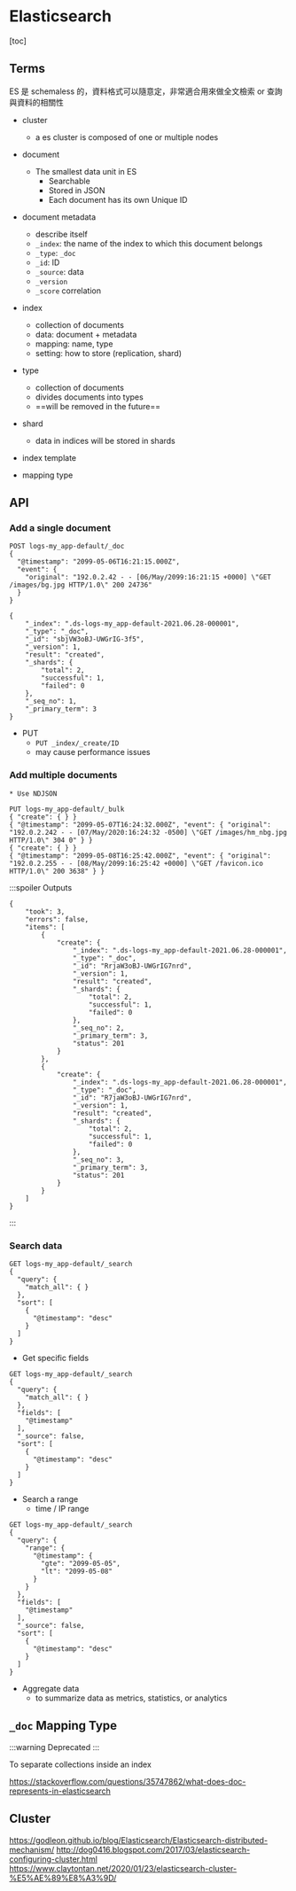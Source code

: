 # Elasticsearch

[toc]

## Terms

ES 是 schemaless 的，資料格式可以隨意定，非常適合用來做全文檢索 or 查詢與資料的相關性

* cluster
    * a es cluster is composed of one or multiple nodes
* document
    * The smallest data unit in ES
        * Searchable
        * Stored in JSON
        * Each document has its own Unique ID
* document metadata
    * describe itself
    * `_index`: the name of the index to which this document belongs
    * `_type`: `_doc`
    * `_id`: ID
    * `_source`: data
    * `_version`
    * `_score` correlation

* index
    * collection of documents
    * data: document + metadata
    * mapping: name, type
    * setting: how to store (replication, shard)

* type
    * collection of documents
    * divides documents into types
    * ==will be removed in the future==
* shard
    * data in indices will be stored in shards
* index template
* mapping type

## API

### Add a single document

```
POST logs-my_app-default/_doc
{
  "@timestamp": "2099-05-06T16:21:15.000Z",
  "event": {
    "original": "192.0.2.42 - - [06/May/2099:16:21:15 +0000] \"GET /images/bg.jpg HTTP/1.0\" 200 24736"
  }
}
```

```
{
    "_index": ".ds-logs-my_app-default-2021.06.28-000001",
    "_type": "_doc",
    "_id": "sbjVW3oBJ-UWGrIG-3f5",
    "_version": 1,
    "result": "created",
    "_shards": {
        "total": 2,
        "successful": 1,
        "failed": 0
    },
    "_seq_no": 1,
    "_primary_term": 3
}
```

* PUT
  * `PUT _index/_create/ID`
  * may cause performance issues

### Add multiple documents
    * Use NDJSON

```
PUT logs-my_app-default/_bulk
{ "create": { } }
{ "@timestamp": "2099-05-07T16:24:32.000Z", "event": { "original": "192.0.2.242 - - [07/May/2020:16:24:32 -0500] \"GET /images/hm_nbg.jpg HTTP/1.0\" 304 0" } }
{ "create": { } }
{ "@timestamp": "2099-05-08T16:25:42.000Z", "event": { "original": "192.0.2.255 - - [08/May/2099:16:25:42 +0000] \"GET /favicon.ico HTTP/1.0\" 200 3638" } }

```
:::spoiler Outputs
```
{
    "took": 3,
    "errors": false,
    "items": [
        {
            "create": {
                "_index": ".ds-logs-my_app-default-2021.06.28-000001",
                "_type": "_doc",
                "_id": "RrjaW3oBJ-UWGrIG7nrd",
                "_version": 1,
                "result": "created",
                "_shards": {
                    "total": 2,
                    "successful": 1,
                    "failed": 0
                },
                "_seq_no": 2,
                "_primary_term": 3,
                "status": 201
            }
        },
        {
            "create": {
                "_index": ".ds-logs-my_app-default-2021.06.28-000001",
                "_type": "_doc",
                "_id": "R7jaW3oBJ-UWGrIG7nrd",
                "_version": 1,
                "result": "created",
                "_shards": {
                    "total": 2,
                    "successful": 1,
                    "failed": 0
                },
                "_seq_no": 3,
                "_primary_term": 3,
                "status": 201
            }
        }
    ]
}
```
:::


### Search data

```
GET logs-my_app-default/_search
{
  "query": {
    "match_all": { }
  },
  "sort": [
    {
      "@timestamp": "desc"
    }
  ]
}
```

* Get specific fields

```
GET logs-my_app-default/_search
{
  "query": {
    "match_all": { }
  },
  "fields": [
    "@timestamp"
  ],
  "_source": false,
  "sort": [
    {
      "@timestamp": "desc"
    }
  ]
}
```

* Search a range
    * time / IP range

```
GET logs-my_app-default/_search
{
  "query": {
    "range": {
      "@timestamp": {
        "gte": "2099-05-05",
        "lt": "2099-05-08"
      }
    }
  },
  "fields": [
    "@timestamp"
  ],
  "_source": false,
  "sort": [
    {
      "@timestamp": "desc"
    }
  ]
}
```

 * Aggregate data
     * to summarize data as metrics, statistics, or analytics


## `_doc` Mapping Type

:::warning
Deprecated
:::

To separate collections inside an index

https://stackoverflow.com/questions/35747862/what-does-doc-represents-in-elasticsearch


## Cluster

https://godleon.github.io/blog/Elasticsearch/Elasticsearch-distributed-mechanism/
http://dog0416.blogspot.com/2017/03/elasticsearch-configuring-cluster.html
https://www.claytontan.net/2020/01/23/elasticsearch-cluster-%E5%AE%89%E8%A3%9D/

